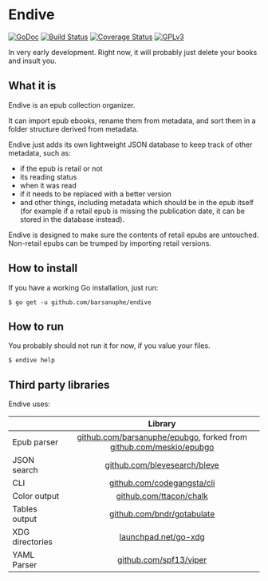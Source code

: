 # Endive

[![GoDoc](https://godoc.org/github.com/barsanuphe/endive?status.svg)](https://godoc.org/github.com/barsanuphe/endive)
[![Build Status](https://travis-ci.org/barsanuphe/endive.svg?branch=master)](https://travis-ci.org/barsanuphe/endive)
[![Coverage Status](https://coveralls.io/repos/github/barsanuphe/endive/badge.svg?branch=master)](https://coveralls.io/github/barsanuphe/endive?branch=master)
[![GPLv3](https://img.shields.io/badge/license-GPLv3-blue.svg)](http://www.gnu.org/licenses/gpl-3.0.en.html)

In very early development.
Right now, it will probably just delete your books and insult you.

## What it is

Endive is an epub collection organizer.

It can import epub ebooks, rename them from metadata, and sort them in a folder
structure derived from metadata.

Endive just adds its own lightweight JSON database to keep track of other
metadata, such as:
- if the epub is retail or not
- its reading status
- when it was read
- if it needs to be replaced with a better version
- and other things, including metadata which should be in the epub itself (for
example if a retail epub is missing the publication date, it can be stored in
the database instead).

Endive is designed to make sure the contents of retail epubs are untouched.
Non-retail epubs can be trumped by importing retail versions.

## How to install

If you have a working Go installation, just run:

    $ go get -u github.com/barsanuphe/endive

## How to run

You probably should not run it for now, if you value your files.

    $ endive help

## Third party libraries

Endive uses:

|                 | Library       |
| --------------- |:-------------:|
| Epub parser     | [github.com/barsanuphe/epubgo](https://github.com/barsanuphe/epubgo), forked from [github.com/meskio/epubgo](https://github.com/meskio/epubgo) |
| JSON search     | [github.com/blevesearch/bleve](https://github.com/blevesearch/bleve) |
| CLI             | [github.com/codegangsta/cli](https://github.com/codegangsta/cli)     |
| Color output    | [github.com/ttacon/chalk](https://github.com/ttacon/chalk)           |
| Tables output   | [github.com/bndr/gotabulate](https://github.com/bndr/gotabulate)     |
| XDG directories | [launchpad.net/go-xdg](https://launchpad.net/go-xdg)                 |
| YAML Parser     | [github.com/spf13/viper](https://github.com/spf13/viper)             |
